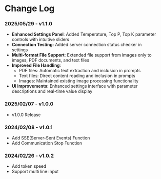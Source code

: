 # Change Log

### 2025/05/29 - v1.1.0

- **Enhanced Settings Panel**: Added Temperature, Top P, Top K parameter controls with intuitive sliders
- **Connection Testing**: Added server connection status checker in settings
- **Multi-format File Support**: Extended file support from images only to images, PDF documents, and text files
- **Improved File Handling**: 
  - PDF files: Automatic text extraction and inclusion in prompts
  - Text files: Direct content reading and inclusion in prompts
  - Images: Maintained existing image processing functionality
- **UI Improvements**: Enhanced settings interface with parameter descriptions and real-time value display

### 2025/02/07 - v1.0.0

- v1.0.0 Release

### 2024/02/08 - v1.0.1

- Add SSE(Server-Sent Events) Function
- Add Communication Stop Function

### 2024/02/26 - v1.0.2

- Add token speed
- Support multi line input